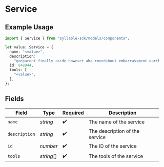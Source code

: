# Service

## Example Usage

```typescript
import { Service } from "syllable-sdk/models/components";

let value: Service = {
  name: "<value>",
  description:
    "godparent finally aside however aha roundabout embarrassment earth wildly frank",
  id: 848944,
  tools: [
    "<value>",
  ],
};
```

## Fields

| Field                          | Type                           | Required                       | Description                    |
| ------------------------------ | ------------------------------ | ------------------------------ | ------------------------------ |
| `name`                         | *string*                       | :heavy_check_mark:             | The name of the service        |
| `description`                  | *string*                       | :heavy_check_mark:             | The description of the service |
| `id`                           | *number*                       | :heavy_check_mark:             | The ID of the service          |
| `tools`                        | *string*[]                     | :heavy_check_mark:             | The tools of the service       |